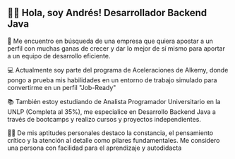 ## 👋🏻 Hola, soy Andrés! Desarrollador Backend Java

💼 Me encuentro en búsqueda de una empresa que quiera apostar a un perfil con muchas ganas de crecer y dar lo mejor de sí mismo para aportar a un equipo de desarrollo eficiente.

💻 Actualmente soy parte del programa de Aceleraciones de Alkemy, donde pongo a prueba mis habilidades en un entorno de trabajo simulado para convertirme en un perfil "Job-Ready"

📚 También estoy estudiando de Analista Programador Universitario en la UNLP (Completa al 35%), me especialice en Desarrollo Backend Java a través de bootcamps y realizo cursos y proyectos independientes.

💪🏻 De mis aptitudes personales destaco la constancia, el pensamiento crítico y la atención al detalle como pilares fundamentales. Me considero una persona con facilidad para el aprendizaje y autodidacta
